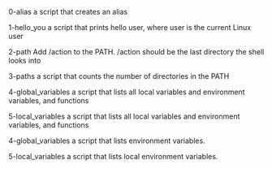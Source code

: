 0-alias a script that creates an alias

1-hello_you a script that prints hello user, where user is the current Linux user

2-path Add /action to the PATH. /action should be the last directory the shell looks into

3-paths a script that counts the number of directories in the PATH

4-global_variables a script that lists all local variables and environment variables, and functions

5-local_variables a script that lists all local variables and environment variables, and functions

4-global_variables a script that lists environment variables.

5-local_variables a script that lists local environment variables.

